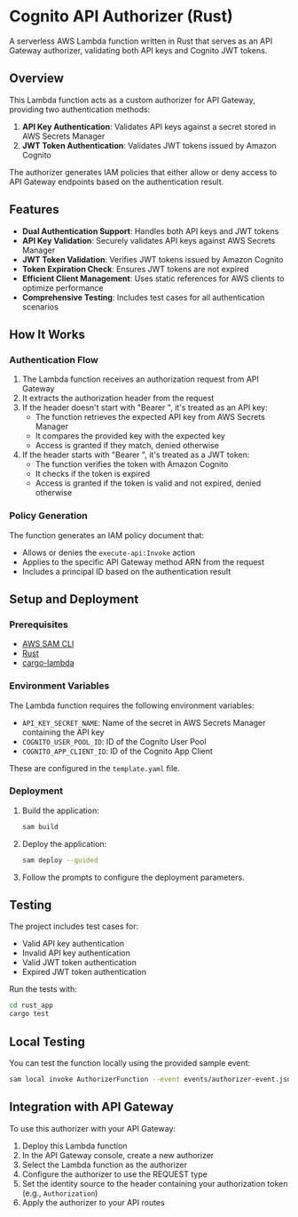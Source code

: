 # Cognito API Authorizer (Rust)

A serverless AWS Lambda function written in Rust that serves as an API Gateway authorizer, validating both API keys and Cognito JWT tokens.

## Overview

This Lambda function acts as a custom authorizer for API Gateway, providing two authentication methods:
1. **API Key Authentication**: Validates API keys against a secret stored in AWS Secrets Manager
2. **JWT Token Authentication**: Validates JWT tokens issued by Amazon Cognito

The authorizer generates IAM policies that either allow or deny access to API Gateway endpoints based on the authentication result.

## Features

- **Dual Authentication Support**: Handles both API keys and JWT tokens
- **API Key Validation**: Securely validates API keys against AWS Secrets Manager
- **JWT Token Validation**: Verifies JWT tokens issued by Amazon Cognito
- **Token Expiration Check**: Ensures JWT tokens are not expired
- **Efficient Client Management**: Uses static references for AWS clients to optimize performance
- **Comprehensive Testing**: Includes test cases for all authentication scenarios

## How It Works

### Authentication Flow

1. The Lambda function receives an authorization request from API Gateway
2. It extracts the authorization header from the request
3. If the header doesn't start with "Bearer ", it's treated as an API key:
   - The function retrieves the expected API key from AWS Secrets Manager
   - It compares the provided key with the expected key
   - Access is granted if they match, denied otherwise
4. If the header starts with "Bearer ", it's treated as a JWT token:
   - The function verifies the token with Amazon Cognito
   - It checks if the token is expired
   - Access is granted if the token is valid and not expired, denied otherwise

### Policy Generation

The function generates an IAM policy document that:
- Allows or denies the `execute-api:Invoke` action
- Applies to the specific API Gateway method ARN from the request
- Includes a principal ID based on the authentication result

## Setup and Deployment

### Prerequisites

- [AWS SAM CLI](https://docs.aws.amazon.com/serverless-application-model/latest/developerguide/serverless-sam-cli-install.html)
- [Rust](https://www.rust-lang.org/tools/install)
- [cargo-lambda](https://github.com/cargo-lambda/cargo-lambda)

### Environment Variables

The Lambda function requires the following environment variables:
- `API_KEY_SECRET_NAME`: Name of the secret in AWS Secrets Manager containing the API key
- `COGNITO_USER_POOL_ID`: ID of the Cognito User Pool
- `COGNITO_APP_CLIENT_ID`: ID of the Cognito App Client

These are configured in the `template.yaml` file.

### Deployment

1. Build the application:
   ```bash
   sam build
   ```

2. Deploy the application:
   ```bash
   sam deploy --guided
   ```

3. Follow the prompts to configure the deployment parameters.

## Testing

The project includes test cases for:
- Valid API key authentication
- Invalid API key authentication
- Valid JWT token authentication
- Expired JWT token authentication

Run the tests with:
```bash
cd rust_app
cargo test
```

## Local Testing

You can test the function locally using the provided sample event:

```bash
sam local invoke AuthorizerFunction --event events/authorizer-event.json
```

## Integration with API Gateway

To use this authorizer with your API Gateway:

1. Deploy this Lambda function
2. In the API Gateway console, create a new authorizer
3. Select the Lambda function as the authorizer
4. Configure the authorizer to use the REQUEST type
5. Set the identity source to the header containing your authorization token (e.g., `Authorization`)
6. Apply the authorizer to your API routes
